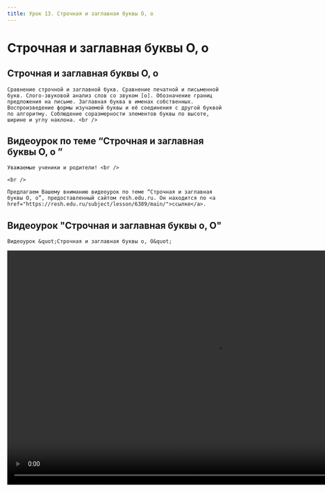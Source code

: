 ```yaml
---
title: Урок 13. Строчная и заглавная буквы О, о 
---
```


# Строчная и заглавная буквы О, о 

## Строчная и заглавная буквы О, о

<p>
	Сравнение строчной и заглавной букв. Сравнение печатной и письменной букв. Слого-звуковой анализ слов со звуком [о]. Обозначение границ предложения на письме. Заглавная буква в именах собственных. Воспроизведение формы изучаемой буквы и её соединения с другой буквой по алгоритму. Соблюдение соразмерности элементов буквы по высоте, ширине и углу наклона. <br />
</p>

## Видеоурок по теме “Строчная и заглавная буквы О, о ”

<p>
	Уважаемые ученики и родители! <br /> 
</p>
<p>
	<br /> 
</p>
<p>
	Предлагаем Вашему вниманию видеоурок по теме “Строчная и заглавная буквы О, о”, предоставленный сайтом resh.edu.ru. Он находится по <a href="https://resh.edu.ru/subject/lesson/6389/main/">ссылке</a>.
</p>

## Видеоурок "Строчная и заглавная буквы о, О"

<p>
	Видеоурок &quot;Строчная и заглавная буквы о, О&quot;
</p>


<video width="960" height="540" controls>
  <source src="https://vod-progressive.akamaized.net/exp=1667466170~acl=%2Fvimeo-prod-skyfire-std-us%2F01%2F444%2F13%2F327224365%2F1281522009.mp4~hmac=2c72a4172cf88d8d72e38fd1fd2d61831e9709258be831ddd4623ef5f0025dd5/vimeo-prod-skyfire-std-us/01/444/13/327224365/1281522009.mp4" type="video/mp4">
Your browser does not support the video tag.
</video>
